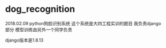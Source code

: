 # dog_recognition
2018.02.09 python狗脸识别系统
这个系统是大四工程实训的题目 我负责django部分 模型训练由另外一个同学负责 

django版本是1.8.13
